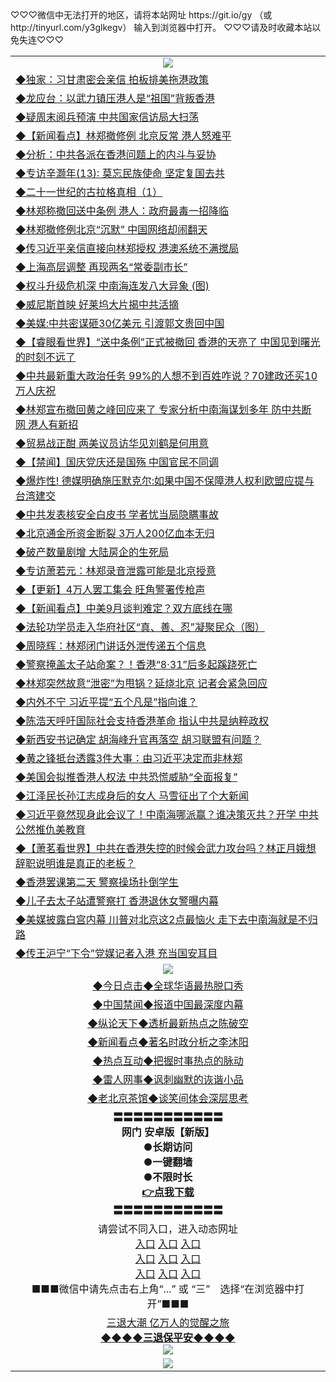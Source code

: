 
<tr>
♡♡♡微信中无法打开的地区，请将本站网址 https://git.io/gy （或 http://tinyurl.com/y3glkegv） 输入到浏览器中打开。 
</tr>
<tr>
♡♡♡请及时收藏本站以免失连♡♡♡
   </tr>
<table>
   <tr>
    <td align=center><img src="https://github.com/gyhhx/image-upload/blob/master/title1.jpg" /></td>
  </tr>
   <tr>
<td align=left>
<a href="https://g9v8t8z4.stackpathcdn.com/oo.aspx?name=c1070488&key=tvurxxlgoqbampcg&from=gy">◆独家：习甘肃密会亲信 拍板排美拖港政策</a><br/></td>
  </tr>
  <tr>
<td align=left>
<a href="https://g9v8t8z4.stackpathcdn.com/oo.aspx?name=c1070570&key=tvurxxlgoqbampcg&from=gy">◆龙应台：以武力镇压港人是“祖国”背叛香港</a><br/></td>
 </tr>
  <tr>
<td align=left>
<a href="https://g9v8t8z4.stackpathcdn.com/oo.aspx?name=c1070532&key=tvurxxlgoqbampcg&from=gy">◆疑周末阅兵预演 中共国家信访局大扫荡</a><br/></td>
 </tr>
   <tr>
<td align=left>
<a href="https://g9v8t8z4.stackpathcdn.com/oo.aspx?name=c1070616&key=tvurxxlgoqbampcg&from=gy">◆【新闻看点】林郑撤修例 北京反常 港人怒难平</a><br/></td>
   </tr> 
  <tr>
<td align=left>
<a href="https://g9v8t8z4.stackpathcdn.com/oo.aspx?name=c1070341&key=tvurxxlgoqbampcg&from=gy">◆分析：中共各派在香港问题上的内斗与妥协</a><br/></td>
  </tr> 
 <tr>
<td align=left>
<a href="https://g9v8t8z4.stackpathcdn.com/oo.aspx?name=c1070516&key=tvurxxlgoqbampcg&from=gy">◆专访辛灏年(13): 莫忘民族使命 坚定复国去共</a><br/>
</td>
   </tr>
 <tr>
<td align=left>
<a href="https://g9v8t8z4.stackpathcdn.com/oo.aspx?name=c816702_6_1&key=tvurxxlgoqbampcg&from=gy">◆二十一世纪的古拉格真相（1）</a><br/></td>
  </tr>
  <tr>
<td align=left>
<a href="https://g9v8t8z4.stackpathcdn.com/oo.aspx?name=http://www.soundofhope.org/gb/2019/09/04/n3155987.html&key=tvurxxlgoqbampcg&from=gy">◆林郑称撤回送中条例 港人：政府最毒一招降临</a><br/></td>
 </tr>
   <tr>
<td align=left>
<a href="https://g9v8t8z4.stackpathcdn.com/oo.aspx?name=c1070504&key=tvurxxlgoqbampcg&from=gy">◆林郑撤修例北京“沉默” 中国网络却闹翻天</a><br/></td>
   </tr>
 <tr>
<td align=left>
<a href="https://g9v8t8z4.stackpathcdn.com/oo.aspx?name=c1070592&key=tvurxxlgoqbampcg&from=gy">◆传习近平亲信直接向林郑授权 港澳系统不满搅局</a><br/></td>
  </tr>
  <tr>
<td align=left>
<a href="https://g9v8t8z4.stackpathcdn.com/oo.aspx?name=c1070556&key=tvurxxlgoqbampcg&from=gy">◆上海高层调整 再现两名“常委副市长”</a><br/></td>
 </tr>
  <tr>
<td align=left>
<a href="https://g9v8t8z4.stackpathcdn.com/oo.aspx?name=http://www.secretchina.com/news/gb/2019/09/05/906040.html&key=tvurxxlgoqbampcg&from=gy">◆权斗升级危机深 中南海连发八大异象 (图)</a><br/></td>
 </tr>
   <tr>
<td align=left>
<a href="https://g9v8t8z4.stackpathcdn.com/oo.aspx?name=c1070503&key=tvurxxlgoqbampcg&from=gy">◆威尼斯首映 好莱坞大片揭中共活摘</a><br/></td>
   </tr> 
  <tr>
<td align=left>
<a href="https://g9v8t8z4.stackpathcdn.com/oo.aspx?name=c1070591&key=tvurxxlgoqbampcg&from=gy">◆美媒:中共密谋砸30亿美元 引渡郭文贵回中国</a><br/></td>
  </tr> 
 <tr>
<td align=left>
<a href="https://g9v8t8z4.stackpathcdn.com/oo.aspx?name=c1070528&key=tvurxxlgoqbampcg&from=gy">◆【睿眼看世界】“送中条例”正式被撤回 香港的天亮了 中国见到曙光的时刻不远了</a><br/>
</td>
   </tr>
 <tr>
<td align=left>
<a href="https://g9v8t8z4.stackpathcdn.com/oo.aspx?name=c1070478&key=tvurxxlgoqbampcg&from=gy">◆中共最新重大政治任务 99%的人想不到百姓咋说？70建政还买10万人庆祝</a><br/>
</td>
   </tr>
 <tr>
<td align=left>
<a href="https://g9v8t8z4.stackpathcdn.com/oo.aspx?name=c1070505&key=tvurxxlgoqbampcg&from=gy">◆林郑宣布撤回黄之峰回应来了 专家分析中南海谋划多年 防中共断网 港人有新招</a><br/></td>
  </tr>
  <tr>
<td align=left>
<a href="https://g9v8t8z4.stackpathcdn.com/oo.aspx?name=c1070621&key=tvurxxlgoqbampcg&from=gy">◆贸易战正酣 两美议员访华见刘鹤是何用意</a><br/></td>
 </tr>
   <tr>
<td align=left>
<a href="https://g9v8t8z4.stackpathcdn.com/oo.aspx?name=c1070627&key=tvurxxlgoqbampcg&from=gy">◆【禁闻】国庆党庆还是国殇 中国官民不同调</a><br/>
</td>
   </tr>
 <tr>
<td align=left>
<a href="https://g9v8t8z4.stackpathcdn.com/oo.aspx?name=c1070585&key=tvurxxlgoqbampcg&from=gy">◆爆炸性! 德媒明确施压默克尔:如果中国不保障港人权利欧盟应提与台湾建交</a><br/>
</td>
</tr> 
<tr>
<td align=left>
<a href="https://g9v8t8z4.stackpathcdn.com/oo.aspx?name=c1070623&key=tvurxxlgoqbampcg&from=gy">◆中共发表核安全白皮书 学者忧当局隐瞒事故</a><br/>
</td>       
</tr> 
 <tr>
<td align=left>
<a href="https://g9v8t8z4.stackpathcdn.com/oo.aspx?name=c1070162&key=tvurxxlgoqbampcg&from=gy">◆北京通金所资金断裂 3万人200亿血本无归</a><br/></td>
  </tr>
  <tr>
<td align=left>
<a href="https://g9v8t8z4.stackpathcdn.com/oo.aspx?name=c1069932&key=tvurxxlgoqbampcg&from=gy">◆破产数量剧增 大陆房企的生死局</a><br/></td>
 </tr>
  <tr>
<td align=left>
<a href="https://g9v8t8z4.stackpathcdn.com/oo.aspx?name=c1070167&key=tvurxxlgoqbampcg&from=gy">◆专访萧若元：林郑录音泄露可能是北京授意</a><br/></td>
 </tr>
   <tr>
<td align=left>
<a href="https://g9v8t8z4.stackpathcdn.com/oo.aspx?name=c1070084&key=tvurxxlgoqbampcg&from=gy">◆【更新】4万人罢工集会 旺角警署传枪声</a><br/></td>
   </tr> 
  <tr>
<td align=left>
<a href="https://g9v8t8z4.stackpathcdn.com/oo.aspx?name=c1070155&key=tvurxxlgoqbampcg&from=gy">◆【新闻看点】中美9月谈判难定？双方底线在哪</a><br/></td>
  </tr> 
 <tr>
<td align=left>
<a href="https://g9v8t8z4.stackpathcdn.com/oo.aspx?name=c816702_6_1&key=tvurxxlgoqbampcg&from=gy">◆法轮功学员走入华府社区“真、善、忍”凝聚民众（图）</a><br/>
</td>
   </tr>
 <tr>
<td align=left>
<a href="https://g9v8t8z4.stackpathcdn.com/oo.aspx?name=c1070170&key=tvurxxlgoqbampcg&from=gy">◆周晓辉：林郑闭门讲话外泄传递五个信息</a><br/></td>
  </tr>
  <tr>
<td align=left>
<a href="https://g9v8t8z4.stackpathcdn.com/oo.aspx?name=http://www.soundofhope.org/gb/2019/09/03/n3153521.html&key=tvurxxlgoqbampcg&from=gy">◆警察掩盖太子站命案？！香港“8·31”后多起蹊跷死亡</a><br/></td>
 </tr>
   <tr>
<td align=left>
<a href="https://g9v8t8z4.stackpathcdn.com/oo.aspx?name=c1069986&key=tvurxxlgoqbampcg&from=gy">◆林郑突然故意“泄密”为甩锅？延烧北京 记者会紧急回应</a><br/></td>
   </tr>
 <tr>
<td align=left>
<a href="https://g9v8t8z4.stackpathcdn.com/oo.aspx?name=c1070172&key=tvurxxlgoqbampcg&from=gy">◆内外不宁 习近平提“五个凡是”指向谁？</a><br/></td>
  </tr>
  <tr>
<td align=left>
<a href="https://g9v8t8z4.stackpathcdn.com/oo.aspx?name=http://www.soundofhope.org/gb/2019/09/03/n3153197.html&key=tvurxxlgoqbampcg&from=gy">◆陈浩天呼吁国际社会支持香港革命 指认中共是纳粹政权</a><br/></td>
 </tr>
  <tr>
<td align=left>
<a href="https://g9v8t8z4.stackpathcdn.com/oo.aspx?name=c1070111&key=tvurxxlgoqbampcg&from=gy">◆新西安书记确定 胡海峰升官再落空 胡习联盟有问题？</a><br/></td>
 </tr>
   <tr>
<td align=left>
<a href="https://g9v8t8z4.stackpathcdn.com/oo.aspx?name=c1069946&key=tvurxxlgoqbampcg&from=gy">◆黄之锋抵台透露3件大事：由习近平决定而非林郑</a><br/></td>
   </tr> 
  <tr>
<td align=left>
<a href="https://g9v8t8z4.stackpathcdn.com/oo.aspx?name=c1070112&key=tvurxxlgoqbampcg&from=gy">◆美国会拟推香港人权法 中共恐慌威胁“全面报复”</a><br/></td>
  </tr> 
 <tr>
<td align=left>
<a href="https://g9v8t8z4.stackpathcdn.com/oo.aspx?name=c1070095&key=tvurxxlgoqbampcg&from=gy">◆江泽民长孙江志成身后的女人 马雪征出了个大新闻</a><br/>
</td>
   </tr>
 <tr>
<td align=left>
<a href="https://g9v8t8z4.stackpathcdn.com/oo.aspx?name=c1070031&key=tvurxxlgoqbampcg&from=gy">◆习近平竟然现身此会议了！中南海哪派赢？谁决策灭共？开学 中共公然推仇美教育</a><br/>
</td>
   </tr>
 <tr>
<td align=left>
<a href="https://g9v8t8z4.stackpathcdn.com/oo.aspx?name=c1070092&key=tvurxxlgoqbampcg&from=gy">◆【萧茗看世界】中共在香港失控的时候会武力攻台吗？林正月娥想辞职说明谁是真正的老板？</a><br/></td>
  </tr>
  <tr>
<td align=left>
<a href="https://g9v8t8z4.stackpathcdn.com/oo.aspx?name=c1070107&key=tvurxxlgoqbampcg&from=gy">◆香港罢课第二天 警察操场扑倒学生</a><br/></td>
 </tr>
   <tr>
<td align=left>
<a href="https://g9v8t8z4.stackpathcdn.com/oo.aspx?name=c1070074&key=tvurxxlgoqbampcg&from=gy">◆儿子去太子站遭警察打 香港退休女警曝内幕</a><br/>
</td>
   </tr>
 <tr>
<td align=left>
<a href="https://g9v8t8z4.stackpathcdn.com/oo.aspx?name=c1070018&key=tvurxxlgoqbampcg&from=gy">◆美媒披露白宫内幕 川普对北京这2点最恼火 走下去中南海就是不归路</a><br/>
</td>
</tr> 
<tr>
<td align=left>
<a href="https://g9v8t8z4.stackpathcdn.com/oo.aspx?name=c1070039&key=tvurxxlgoqbampcg&from=gy">◆传王沪宁“下令”党媒记者入港 充当国安耳目</a><br/>
</td>       
</tr> 
  <tr>
    <td align=center><img src="https://github.com/gyhhx/image-upload/blob/master/shipin.jpg" /></td>
  </tr>
   <tr>
   <td align=center> 
<a href="https://xvery.li/oo.aspx?name=c816850&key=lvvdiyawanfwimxk&from=gy&tag=9877">◆今日点击◆全球华语最热脱口秀</a><br/>
    </td>
  </tr>
  <tr>
  <td align=center>
<a href="https://xvery.li/oo.aspx?name=c816860&key=lvvdiyawanfwimxk&from=gy&tag=99733110">◆中国禁闻◆报道中国最深度内幕</a><br/>
   </tr>
  <tr>
     <td align=center>
<a href="https://xvery.li/oo.aspx?name=c816855&key=lvvdiyawanfwimxk&from=gy&tag=997110">◆纵论天下◆透析最新热点之陈破空</a><br/>
   </tr>
   <tr>
      <td align=center>
<a href="https://xvery.li/oo.aspx?name=c838308&key=lvvdiyawanfwimxk&from=gy&tag=9973110">◆新闻看点◆著名时政分析之李沐阳</a><br/>
   </tr>
   <tr>
     <td align=center>
<a href="https://xvery.li/oo.aspx?name=c816852&key=lvvdiyawanfwimxk&from=gy&tag=9733110">◆热点互动◆把握时事热点的脉动</a><br/>
   </tr>
   <tr>
      <td align=center>
<a href="https://xvery.li/oo.aspx?name=c816694&key=lvvdiyawanfwimxk&from=gy&tag=93310">◆雷人网事◆讽刺幽默的诙谐小品</a><br/>
   </tr>
   <tr>
    <td align=center>
<a href="https://xvery.li/oo.aspx?name=c816650&key=lvvdiyawanfwimxk&from=gy&tag=9973110">◆老北京茶馆◆谈笑间体会深层思考</a><br/>
   </tr>
  <tr>
    <td align=center>
 <b>〓〓〓〓〓〓〓〓〓〓〓<br/>网门 安卓版【新版】<br/> ●长期访问<br/> ●一键翻墙<br/>  ●不限时长<br/> 
 <a href="https://share.weiyun.com/5P3odp0">👉<b>点我下载</a><br/>〓〓〓〓〓〓〓〓〓〓〓<br/>
    </td>
    </tr>
   <tr>
    <td align=center>请尝试不同入口，进入动态网址<br/>
      <a href="https://s3.us-east-2.amazonaws.com/ogateo/show.htm">入口</a>
      <a href="https://s3.ca-central-1.amazonaws.com/ogatec/show.htm">入口</a>
      <a href="https://s3.ap-southeast-2.amazonaws.com/ogatey/show.htm">入口</a><br/>
      <a href="https://s3.ap-northeast-2.amazonaws.com/ogates/show.htm">入口</a>
      <a href="https://s3.eu-central-1.amazonaws.com/ogatef/show.htm">入口</a>
      <a href="https://s3.ap-south-1.amazonaws.com/ogatem/show.htm">入口</a><br/>
      <a href="https://s3-us-west-1.amazonaws.com/ogaten/show.htm">入口</a>
      <a href="https://s3.eu-west-2.amazonaws.com/ogatel/show.htm">入口</a>
      <a href="https://s3.ap-northeast-1.amazonaws.com/ogatet/show.htm">入口</a><br/>
      ■■■微信中请先点击右上角“...” 或 “三”　选择“在浏览器中打开”■■■<b><br/>
    </td>
  </tr>
  <tr>  
  <td align=center>
  <a href="http://ctbtfdoocixoa.global.ssl.fastly.net/oo.aspx?name=c894205&key=ofejcfaxcltk&from=gy2&tag=9973110">三退大潮 亿万人的觉醒之旅</a><br/>
      <a href="http://ctbtfdoocixoa.global.ssl.fastly.net/oo.aspx?name=ogQuit.aspx&key=ofejcfaxcltk&from=gy2"><b>◆◆◆◆三退保平安◆◆◆◆<br/></a>
      <img src="https://github.com/gyhhx/image-upload/blob/master/3t.jpg" /><br/>
      </td>
  </tr>
   <tr>
    <td align=center><img src="https://raw.githubusercontent.com/oGate2/Up/master/oGate_640.jpg"/></td>
  </tr>
</table>
